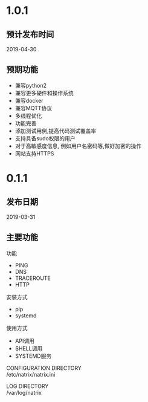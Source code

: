 # 1.0.1
## 预计发布时间
2019-04-30
## 预期功能
- 兼容python2
- 兼容更多硬件和操作系统
- 兼容docker
- 兼容MQTT协议
- 多线程优化
- 功能完善
- 添加测试用例,提高代码测试覆盖率
- 支持具备sudo权限的用户
- 对于高敏感度信息, 例如用户名密码等,做好加密的操作
- 网站支持HTTPS


# 0.1.1
## 发布日期
2019-03-31
## 主要功能
功能
- PING
- DNS
- TRACEROUTE
- HTTP

安装方式
- pip
- systemd

使用方式
- API调用
- SHELL调用
- SYSTEMD服务

CONFIGURATION DIRECTORY     
/etc/natrix/natrix.ini

LOG DIRECTORY   
/var/log/natrix 
